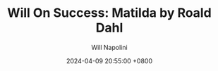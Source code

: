 ---
title: "Will On Success: Matilda by Roald Dahl"
author: Will Napolini
date: 2024-04-09 20:55:00 +0800
categories: [Mindset, Book-summaries]
tags:
  [
    matilda,
    roald-dahl,
    childrens-books,
    fantasy,
    imagination,
    telekinesis,
    kindness,
    teacher-miss-honey,
    bullying,
    empowerment,
    parenting,
    family,
    courage,
    librarian
  ]
image: https://pbs.twimg.com/media/GO11Sc-WAAA5MF0?format=jpg&name=large
alt: "Will On Success: Matilda by Roald Dahl"
fallback:
  - 
  # Replace with the URL of your backup image
  -
  # Replace with the URL of your backup image
---